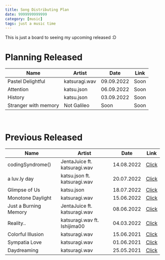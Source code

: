 ```yaml
---
title: Song Distributing Plan
date: 9999999999999
category: [music]
tags: just a music time
---
```

This is just a board to seeing my upcoming released :D
<br/>

# Planning Released
|Name|Artist|Date|Link|
|------------|------------|----------|------|
|Pastel Delightful|katsuragi.wav|09.09.2022|Soon|
|Attention|katsu.json|06.09.2022|Soon|
|History|katsu.json|03.09.2022|Soon|
|Stranger with memory|Not Galileo|Soon|Soon|
<br/>

# Previous Released
|Name|Artist|Date|Link|
|------------|------------|----------|------|
|codingSyndrome()|JentaJuice ft. katsuragi.wav|14.08.2022|[Click](https://katsuragi.detzz.in.th/sharing/?id=8)|
|a luv.ly day|katsu.json ft. katsuragi.wav|20.07.2022|[Click](https://katsuragi.detzz.in.th/sharing/?id=7)|
|Glimpse of Us|katsu.json|18.07.2022|[Click](https://katsuragi.detzz.in.th/sharing/?id=6)|
|Monotone Daylight|katsuragi.wav|15.06.2022|[Click](https://katsuragi.detzz.in.th/sharing/?id=5)|
|Just a Burning Memory|JentaJuice ft. katsuragi.wav|08.06.2022|[Click](https://katsuragi.detzz.in.th/sharing/?id=4)|
|Reality..|katsuragi.wav ft. Ishijima00|04.03.2022|[Click](https://katsuragi.detzz.in.th/sharing/?id=3)|
|Colorful Illusion|katsuragi.wav|15.06.2021|[Click](https://katsuragi.detzz.in.th/sharing/?id=2)|
|Sympatia Love|katsuragi.wav|01.06.2021|[Click](https://katsuragi.detzz.in.th/sharing/?id=1)|
|Daydreaming|katsuragi.wav|25.05.2021|[Click](https://katsuragi.detzz.in.th/sharing/?id=0)|
<br/>